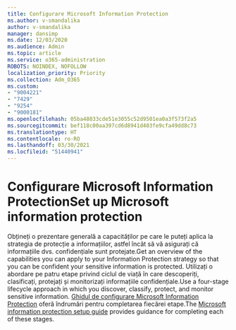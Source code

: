 ```yaml
---
title: Configurare Microsoft Information Protection
ms.author: v-smandalika
author: v-smandalika
manager: dansimp
ms.date: 12/03/2020
ms.audience: Admin
ms.topic: article
ms.service: o365-administration
ROBOTS: NOINDEX, NOFOLLOW
localization_priority: Priority
ms.collection: Adm_O365
ms.custom:
- "9004221"
- "7429"
- "9254"
- "9000181"
ms.openlocfilehash: 05ba48033cde51e3055c52d9501ea0a3f573f2a5
ms.sourcegitcommit: bef118c00aa397cd6d8941d403fe9cfa49dd8c73
ms.translationtype: HT
ms.contentlocale: ro-RO
ms.lasthandoff: 03/30/2021
ms.locfileid: "51440941"
---
```

# <a name="set-up-microsoft-information-protection"></a><span data-ttu-id="befb8-102">Configurare Microsoft Information Protection</span><span class="sxs-lookup"><span data-stu-id="befb8-102">Set up Microsoft information protection</span></span>

<span data-ttu-id="befb8-103">Obțineți o prezentare generală a capacităților pe care le puteți aplica la strategia de protecție a informațiilor, astfel încât să vă asigurați că informațiile dvs. confidențiale sunt protejate.</span><span class="sxs-lookup"><span data-stu-id="befb8-103">Get an overview of the capabilities you can apply to your Information Protection strategy so that you can be confident your sensitive information is protected.</span></span> <span data-ttu-id="befb8-104">Utilizați o abordare pe patru etape privind ciclul de viață în care descoperiți, clasificați, protejați și monitorizați informațiile confidențiale.</span><span class="sxs-lookup"><span data-stu-id="befb8-104">Use a four-stage lifecycle approach in which you discover, classify, protect, and monitor sensitive information.</span></span> <span data-ttu-id="befb8-105">[Ghidul de configurare Microsoft Information Protection](https://go.microsoft.com/fwlink/?linkid=2146619) oferă îndrumări pentru completarea fiecărei etape.</span><span class="sxs-lookup"><span data-stu-id="befb8-105">The [Microsoft information protection setup guide](https://go.microsoft.com/fwlink/?linkid=2146619) provides guidance for completing each of these stages.</span></span>
